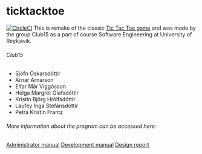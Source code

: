 # ticktacktoe
[![CircleCI](https://circleci.com/gh/Club15/TicTacToe.svg?style=svg)](https://circleci.com/gh/Club15/TicTacToe)
 This is remake of the classic [Tic Tac Toe game](https://en.wikipedia.org/wiki/Tic-tac-toe) and was made by the group Club15 as a part of course Software Engineering at University of Reykjavík.


###### Club15
 - Sjöfn Óskarsdóttir
 - Arnar Arnarson
 - Elfar Már Viggósson
 - Helga Margrét Ólafsdóttir
 - Kristín Björg Hrólfsdóttir
 - Laufey Inga Stefánsdóttir
 - Petra Kristín Frantz

###### More information about the program can be accessed here:
[Administrator manual](https://github.com/Club15/TicTacToe/blob/master/docs/adminManual.md)
[Development manual](https://github.com/Club15/TicTacToe/blob/master/docs/devManual.md)
[Design report](https://github.com/Club15/TicTacToe/blob/master/docs/designReport.md)
